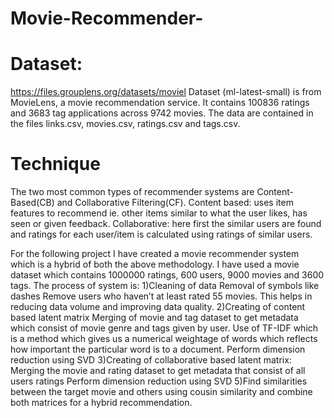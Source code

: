 # Movie-Recommender-


# Dataset: 
https://files.grouplens.org/datasets/moviel
Dataset (ml-latest-small) is from MovieLens, a movie recommendation service. It contains 100836 ratings and 3683 tag applications across 9742 movies. The data are contained in the files links.csv, movies.csv, ratings.csv and tags.csv.

# Technique 
The two most common types of recommender systems are Content-Based(CB) and Collaborative Filtering(CF).
Content based: uses item features to recommend ie. other items similar to what the user likes, has seen or given feedback.
Collaborative: here first the similar users are found and ratings for each user/item is calculated using ratings of similar users. 

For the following project I have created a movie recommender system which is a hybrid of both the above methodology. I have used a movie dataset which contains 1000000 ratings, 600 users, 9000 movies and 3600 tags. The process of system is:
  1)Cleaning of data
      Removal of symbols like dashes 
      Remove users who haven’t at least rated 55 movies. This helps in  reducing data volume and improving data quality.
  2)Creating of content based latent matrix
      Merging of movie and tag dataset to get metadata which consist of movie genre and tags given by user.
      Use of TF-IDF which is a method which gives us a numerical weightage of words which reflects how important the particular word is to a document.
      Perform dimension reduction using SVD
  3)Creating of collaborative based latent matrix:
      Merging the movie and rating dataset to get metadata that consist of all users ratings
      Perform dimension reduction using SVD
  5)Find similarities between the target movie and others using cousin similarity and combine both matrices for a hybrid recommendation. 
